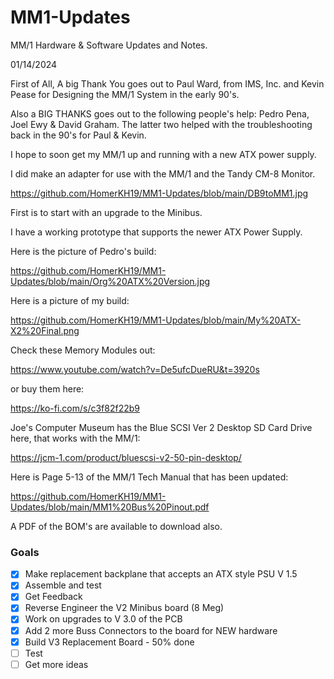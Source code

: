 # MM1-Updates

MM/1 Hardware & Software Updates and Notes.

01/14/2024

First of All, A big Thank You goes out to Paul Ward, from IMS, Inc. and Kevin Pease for Designing the MM/1 System in the early 90's.

Also a BIG THANKS goes out to the following people's help: Pedro Pena, Joel Ewy & David Graham.
The latter two helped with the troubleshooting back in the 90's for Paul & Kevin.

I hope to soon get my MM/1 up and running with a new ATX power supply.

I did make an adapter for use with the MM/1 and the Tandy CM-8 Monitor.

https://github.com/HomerKH19/MM1-Updates/blob/main/DB9toMM1.jpg

First is to start with an upgrade to the Minibus.

I have a working prototype that supports the newer ATX Power Supply.

Here is the picture of Pedro's build:

https://github.com/HomerKH19/MM1-Updates/blob/main/Org%20ATX%20Version.jpg

Here is a picture of my build:

https://github.com/HomerKH19/MM1-Updates/blob/main/My%20ATX-X2%20Final.png

Check these Memory Modules out:

https://www.youtube.com/watch?v=De5ufcDueRU&t=3920s

or buy them here:

https://ko-fi.com/s/c3f82f22b9

Joe's Computer Museum has the Blue SCSI Ver 2 Desktop SD Card Drive here, that works with the MM/1:

https://jcm-1.com/product/bluescsi-v2-50-pin-desktop/

Here is Page 5-13 of the MM/1 Tech Manual that has been updated:

https://github.com/HomerKH19/MM1-Updates/blob/main/MM1%20Bus%20Pinout.pdf

A PDF of the BOM's are available to download also.

### Goals
- [X] Make replacement backplane that accepts an ATX style PSU V 1.5
- [X] Assemble and test
- [X] Get Feedback
- [X] Reverse Engineer the V2 Minibus board (8 Meg)
- [X] Work on upgrades to V 3.0 of the PCB
- [X] Add 2 more Buss Connectors to the board for NEW hardware
- [X] Build V3 Replacement Board - 50% done
- [ ] Test
- [ ] Get more ideas
